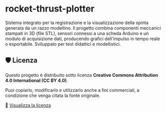 # rocket-thrust-plotter
Sistema integrato per la registrazione e la visualizzazione della spinta generata da un razzo modellino.
Il progetto combina componenti meccanici stampati in 3D (file STL), sensori connessi a una scheda Arduino e un modulo di acquisizione dati, producendo grafici dell’impulso in tempo reale o esportabile.
Sviluppato per test didattici e modellistici.

## 🛡️ Licenza

Questo progetto è distribuito sotto licenza **Creative Commons Attribution 4.0 International (CC BY 4.0)**.

Puoi copiarlo, modificarlo e utilizzarlo anche a fini commerciali, a condizione che venga citata la fonte originale.

🔗 [Visualizza la licenza](https://creativecommons.org/licenses/by/4.0/)
